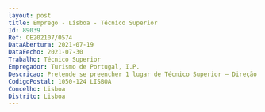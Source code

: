 ```yaml
--- 
layout: post
title: Emprego - Lisboa - Técnico Superior
Id: 89039
Ref: OE202107/0574
DataAbertura: 2021-07-19
DataFecho: 2021-07-30
Trabalho: Técnico Superior
Empregador: Turismo de Portugal, I.P.
Descricao: Pretende se preencher 1 lugar de Técnico Superior – Direção de Gestão do Conhecimento, com recurso ao mecanismo de mobilidade interna, para o desempenho das seguintes funções   Preparação e divulgação de informação sobre setores específicos da atividade turística, com origem nas diversas fontes nacionais e internacionais   Acompanhamento de tendências e análise de mercados   Desenvolvimento de operações estatísticas de monitorização do setor   Criação de dashboards específicos em plataformas de BI.
CodigoPostal: 1050-124 LISBOA
Concelho: Lisboa
Distrito: Lisboa
--- 
```

